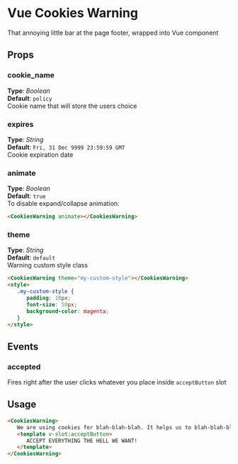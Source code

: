 # Vue Cookies Warning

That annoying little bar at the page footer, wrapped into Vue component


## Props

### cookie_name
**Type**: _Boolean_  
**Default**: `policy`   
Cookie name that will store the users choice



### expires
**Type**: _String_  
**Default**: `Fri, 31 Dec 9999 23:59:59 GMT`   
Cookie expiration date



### animate
**Type**: _Boolean_  
**Default**: `true`   
To disable expand/collapse animation:   
```html
<CookiesWarning animate></CookiesWarning>
```



### theme
**Type**: _String_  
**Default**: `default`   
Warning custom style class   
```html
<CookiesWarning theme="my-custom-style"></CookiesWarning>
<style>
   .my-custom-style {
      padding: 10px;
      font-size: 50px;
      background-color: magenta;
   }
</style>
```





## Events

### accepted
Fires right after the user clicks whatever you place inside `acceptButton` slot 


## Usage

```html
<CookiesWarning>
   We are using cookies for blah-blah-blah. It helps us to blah-blah-blah our service. Please, 
   <template v-slot:acceptButton>
      ACCEPT EVERYTHING THE HELL WE WANT!
   </template>
</CookiesWarning>
````

